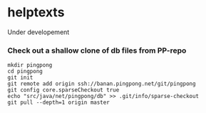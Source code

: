 # helptexts

Under developement


### Check out a shallow clone of db files from PP-repo
```
mkdir pingpong
cd pingpong
git init
git remote add origin ssh://banan.pingpong.net/git/pingpong
git config core.sparseCheckout true
echo "src/java/net/pingpong/db" >> .git/info/sparse-checkout
git pull --depth=1 origin master
```

